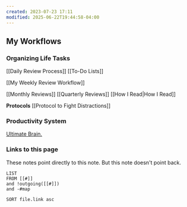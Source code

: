 ```yaml
---
created: 2023-07-23 17:11
modified: 2025-06-22T19:44:58-04:00
---
```

## My Workflows

### Organizing Life Tasks

[[Daily Review Process]]
[[To-Do Lists]]

[[My Weekly Review Workflow]]

[[Monthly Reviews]]
[[Quarterly Reviews]]
[[How I Read|How I Read]]

**Protocols**
[[Protocol to Fight Distractions]]
### Productivity System
[Ultimate Brain.](https://thomasfrank.notion.site/Ultimate-Brain-Creator-s-Companion-Hub-536903bad2f44dfab9eb87f2bf459d5a)


### Links to this page
These notes point directly to this note. But this note doesn't point back.
```dataview
LIST
FROM [[#]]
and !outgoing([[#]])
and -#map

SORT file.link asc
```
